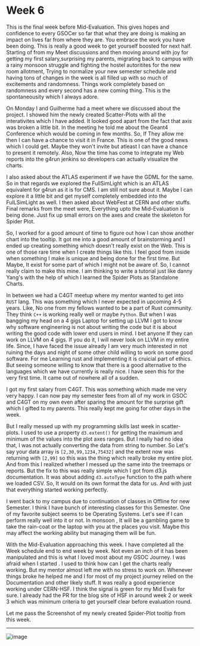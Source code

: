 # Week 6

This is the final week before Mid-Evaluation. This gives hopes and confidence to every GSOCer so far that what they are doing is making an impact on lives far from where they are. You embrace the work you have been doing. This is really a good week to get yourself boosted for next half. Starting of from my Meet discussions and then moving around with joy for getting my first salary,surprising my parents, migrating back to campus with a rainy monsoon struggle and fighting the hostel autoritites for the new room allotment, Trying to normalize your new semester schedule and having tons of changes in the week is all filled up with so much of excitements and randomness. Things work completely based on randomness and every second has a new coming thing. 
This is the spontaneousity which I always adore.

On Monday I and Guilherme had a meet where we discussed about the project. I showed him the newly created Scatter-Plots with all the interativites which I have added. It looked good apart from the fact that axis was broken a little bit. In the meeting he told me about the Geant4 Conference which would be coming in few months. So, If They allow me then I can have a chance to visit it in France. This is one of the good news which I could get. Maybe they won't invite but atleast I can have a chance to present it remotely. Also, Now the time has come to integrate my Web reports into the g4run jenkins so developers can actually visualize the charts. 

I also asked about the ATLAS experiment if we have the GDML for the same. So in that regards we explored the FullSimLight which is an ATLAS equivalent for g4run as it is for CMS. I am still not sure about it. Maybe I can explore it a little bit and get myself completely embedded into the FulLSimLight as well. I then asked about WebFest at CERN and other stuffs. Final remarks from the meet were, Everything upto the Mid-Evaluation is being done. Just fix up small errors on the axes and create the skeleton for Spider Plot. 

So, I worked for a good amount of time to figure out how I can show another chart into the tooltip. It got me into a good amount of brainstorming and I ended up creating something which doesn't really exist on the Web. This is one of those rare time when I create things like this. I feel good from inside when something I make is unique and being done for the first time. But Maybe, It exist for some part of which I might not be aware of. So, I cannot really claim to make this mine. I am thinking to write a tutorial just like danny Yang's with the help of which I learned the Spider Plots as Standalone Charts. 

In between we had a C4GT meetup where my mentor wanted to get into `RUST` lang. This was something which I never expected in upcoming 4-5 years. Like, No one from my fellows wanted to be a part of Rust community. They think `C++` is working really well or maybe `Python`. But when I was bangging my head on a 4 gigs Laptop for setting up LLVM I got to know why software engineering is not about writing the code but it is about writing the good code with lower end users in mind. I bet anyone If they can work on LLVM on 4 gigs. If you do it, I will never look on LLVM in my entire life. Since, I have faced the issue already I am very much interested in not ruining the days and night of some other child willing to work on some good software. For me Learning rust and implementing it is cruicial part of ethics. But seeing someone willing to know that there is a good alternative to the languages which we have currently is really nice. I have seen this for the very first time. It came out of nowhere all of a sudden. 

I got my first salary from C4GT. This was something which made me very very happy. I can now pay my semester fees from all of my work in GSOC and C4GT on my own even after sparing the amount for the surprise gift which I gifted to my parents. This really kept me going for other days in the week. 

But I really messed up with my programming skills last week in scatter-plots. I used to use a property `d3.extent()` for getting the maximum and minimum of the values into the plot axes ranges. But I really had no idea that, I was not actually converting the data from string to number. So Let's say your data array is `[2,30,99,1234,75432]` and the extent now was returning with `[2,99]` so this was the thing which really broke my entire plot. And from this I realized whether I messed up the same into the treemaps or reports. But the fix to this was really simple which I got from d3.js documentation. It was about adding `d3.autoType` function to the path where we loaded CSV. So, It would on its own format the data for us. And with just that everything started working perfectly. 

I went back to my campus due to continuation of classes in Offline for new Semester. I think I have bunch of interesting classes for this Semester. One of my favorite subject seems to be Operating Systems. Let's see if I can perform really well into it or not. In monsoon , It will be a gambling game to take the rain-coat or the laptop with you at the places you visit. Maybe this may affect the working ability but managing them will be fun. 

With the Mid-Evaluation approaching this week. I have completed all the Week schedule end to end week by week. Not even an inch of it has been manipulated and this is what I loved most about my GSOC Journey. I was afraid when I started . I used to think how can I get the charts really working. But my mentor almost left me with no stress to work on. Whenever things broke he helped me and I for most of my project journey relied on the Documentation and other likely stuff. It was really a good experience working under CERN-HSF. I think the signal is green for my Mid Evals for sure. I already had the PR for the blog site of HSF in around week 2 or week 3 which was minimum criteria to get yourself clear before evaluation round. 

Let me pass the Screenshot of my newly created Spider-Plot tooltip from this week.

---

![image](https://user-images.githubusercontent.com/79367883/180643015-8dd3d59e-e71f-4960-b84a-94206a95ea32.png)
